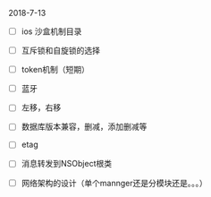 2018-7-13
* [ ] ios 沙盒机制目录
* [ ] 互斥锁和自旋锁的选择
* [ ] token机制（短期）
* [ ] 蓝牙
* [ ] 左移，右移
* [ ] 数据库版本兼容，删减，添加删减等
* [ ] etag
* [ ] 消息转发到NSObject根类
* [ ] 网络架构的设计（单个mannger还是分模块还是。。。）









